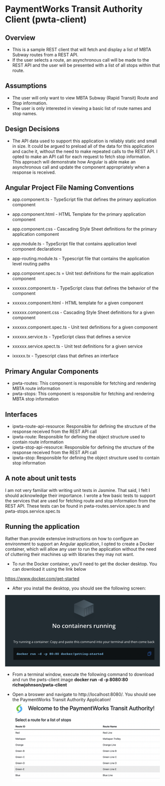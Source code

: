 # PaymentWorks Transit Authority Client (pwta-client)

## Overview
* This is a sample REST client that will fetch and display a list of MBTA Subway routes from a REST API.
* If the user selects a route, an asynchronous call will be made to the REST API and the user will be presented with a list of all stops within that route.

## Assumptions
* The user will only want to view MBTA Subway (Rapid Transit) Route and Stop information.
* The user is only interested in viewing a basic list of route names and stop names.

## Design Decisions
* The API data used to support this application is reliably static and small in size. It could be argued to preload all of the data for this application and cache it, without the need to make repeated calls to the REST API. I opted to make an API call for each request to fetch stop information. This approach will demonstrate how Angular is able make an asynchronous call and update the component appropriately when a response is received.

## Angular Project File Naming Conventions
* app.component.ts - TypeScript file that defines the primary application component
* app.component.html - HTML Template for the primary application component
* app.component.css - Cascading Style Sheet definitions for the primary application component
* app.module.ts - TypeScript file that contains application level component declarations
* app-routing.module.ts - Typescript file that contains the application level routing paths
* app.component.spec.ts = Unit test definitions for the main application component

* xxxxxx.component.ts - TypeScript class that defines the behavior of the component
* xxxxxx.component.html - HTML template for a given component
* xxxxxx.component.css - Cascading Style Sheet definitions for a given component
* xxxxxx.component.spec.ts - Unit test definitions for a given component
* xxxxxx.service.ts - TypeScript class that defines a service
* xxxxxx.service.spect.ts - Unit test definitions for a given service
* ixxxxx.tx - Typescript class that defines an interface

## Primary Angular Components
* pwta-routes: This component is responsible for fetching and rendering MBTA route information
* pwta-stops: This component is responsible for fetching and rendering MBTA stop information

## Interfaces
* ipwta-route-api-resource: Responsible for defining the structure of the response received from the REST API call
* ipwta-route: Responsible for defining the object structure used to contain route information
* ipwta-stop-api-resource: Responsible for defining the structure of the response received from the REST API call
* ipwta-stop: Responsible for defining the object structure used to contain stop information

## A note about unit tests
I am not very familiar with writing unit tests in Jasmine. That said, I felt I should acknowledge their importance. I wrote a few basic tests to support the services that are used for fetching route and stop information from the REST API. These tests can be found in pwta-routes.service.spec.ts and pwta-stops.service.spec.ts

## Running the application
Rather than provide extensive instructions on how to configure an environment to support an Angular application, I opted to create a Docker container, which will allow any user to run the application without the need of cluttering their machines up with libraries they may not want.

* To run the Docker container, you'll need to get the docker desktop. You can download it using the link below

https://www.docker.com/get-started

* After you install the desktop, you should see the following screen:

![Docker Desktop](/src/assets/images/readme/docker_desktop.png)

* From a terminal window, execute the following command to download and run the pwts-client image
**docker run -d -p 8080:80 richwjohnson/pwta-client**

* Open a broswer and navigate to http://localhost:8080/. You should see the PaymentWorks Transit Authority Application!
![Application](/src/assets/images/readme/pwta-client.png)
